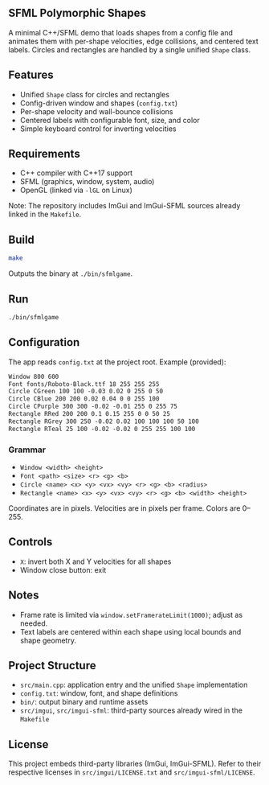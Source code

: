 ## SFML Polymorphic Shapes

A minimal C++/SFML demo that loads shapes from a config file and animates them with per-shape velocities, edge collisions, and centered text labels. Circles and rectangles are handled by a single unified `Shape` class.

## Features
- Unified `Shape` class for circles and rectangles
- Config-driven window and shapes (`config.txt`)
- Per-shape velocity and wall-bounce collisions
- Centered labels with configurable font, size, and color
- Simple keyboard control for inverting velocities

## Requirements
- C++ compiler with C++17 support
- SFML (graphics, window, system, audio)
- OpenGL (linked via `-lGL` on Linux)

Note: The repository includes ImGui and ImGui-SFML sources already linked in the `Makefile`.

## Build
```bash
make
```
Outputs the binary at `./bin/sfmlgame`.

## Run
```bash
./bin/sfmlgame
```

## Configuration
The app reads `config.txt` at the project root. Example (provided):
```txt
Window 800 600
Font fonts/Roboto-Black.ttf 18 255 255 255
Circle CGreen 100 100 -0.03 0.02 0 255 0 50
Circle CBlue 200 200 0.02 0.04 0 0 255 100
Circle CPurple 300 300 -0.02 -0.01 255 0 255 75
Rectangle RRed 200 200 0.1 0.15 255 0 0 50 25
Rectangle RGrey 300 250 -0.02 0.02 100 100 100 50 100
Rectangle RTeal 25 100 -0.02 -0.02 0 255 255 100 100
```

### Grammar
- `Window <width> <height>`
- `Font <path> <size> <r> <g> <b>`
- `Circle <name> <x> <y> <vx> <vy> <r> <g> <b> <radius>`
- `Rectangle <name> <x> <y> <vx> <vy> <r> <g> <b> <width> <height>`

Coordinates are in pixels. Velocities are in pixels per frame. Colors are 0–255.

## Controls
- `X`: invert both X and Y velocities for all shapes
- Window close button: exit

## Notes
- Frame rate is limited via `window.setFramerateLimit(1000)`; adjust as needed.
- Text labels are centered within each shape using local bounds and shape geometry.

## Project Structure
- `src/main.cpp`: application entry and the unified `Shape` implementation
- `config.txt`: window, font, and shape definitions
- `bin/`: output binary and runtime assets
- `src/imgui`, `src/imgui-sfml`: third-party sources already wired in the `Makefile`

## License
This project embeds third-party libraries (ImGui, ImGui-SFML). Refer to their respective licenses in `src/imgui/LICENSE.txt` and `src/imgui-sfml/LICENSE`.


